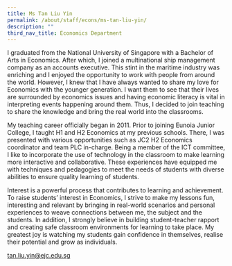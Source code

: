 ```yaml
---
title: Ms Tan Liu Yin
permalink: /about/staff/econs/ms-tan-liu-yin/
description: ""
third_nav_title: Economics Department
---
```




I graduated from the National University of Singapore with a Bachelor of Arts in Economics. After which, I joined a multinational ship management company as an accounts executive. This stint in the maritime industry was enriching and I enjoyed the opportunity to work with people from around the world. However, I knew that I have always wanted to share my love for Economics with the younger generation. I want them to see that their lives are surrounded by economics issues and having economic literacy is vital in interpreting events happening around them. Thus, I decided to join teaching to share the knowledge and bring the real world into the classrooms.

My teaching career officially began in 2011. Prior to joining Eunoia Junior College, I taught H1 and H2 Economics at my previous schools. There, I was presented with various opportunities such as JC2 H2 Economics coordinator and team PLC in-charge. Being a member of the ICT committee, I like to incorporate the use of technology in the classroom to make learning more interactive and collaborative. These experiences have equipped me with techniques and pedagogies to meet the needs of students with diverse abilities to ensure quality learning of students.

Interest is a powerful process that contributes to learning and achievement. To raise students’ interest in Economics, I strive to make my lessons fun, interesting and relevant by bringing in real-world scenarios and personal experiences to weave connections between me, the subject and the students. In addition, I strongly believe in building student-teacher rapport and creating safe classroom environments for learning to take place. My greatest joy is watching my students gain confidence in themselves, realise their potential and grow as individuals.

[tan.liu.yin@ejc.edu.sg](mailto:tan.liu.yin@ejc.edu.sg)